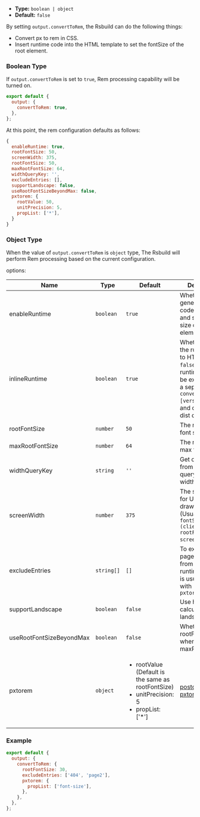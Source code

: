 - **Type:** `boolean | object`
- **Default:** `false`

By setting `output.convertToRem`, the Rsbuild can do the following things:

- Convert px to rem in CSS.
- Insert runtime code into the HTML template to set the fontSize of the root element.

### Boolean Type

If `output.convertToRem` is set to `true`, Rem processing capability will be turned on.

```js
export default {
  output: {
    convertToRem: true,
  },
};
```

At this point, the rem configuration defaults as follows:

```js
{
  enableRuntime: true,
  rootFontSize: 50,
  screenWidth: 375,
  rootFontSize: 50,
  maxRootFontSize: 64,
  widthQueryKey: '',
  excludeEntries: [],
  supportLandscape: false,
  useRootFontSizeBeyondMax: false,
  pxtorem: {
    rootValue: 50,
    unitPrecision: 5,
    propList: ['*'],
  }
}
```

### Object Type

When the value of `output.convertToRem` is `object` type, The Rsbuild will perform Rem processing based on the current configuration.

options:

| Name                     | Type       | Default                                                                                                              | Description                                                                                                                                                                        |
| ------------------------ | ---------- | -------------------------------------------------------------------------------------------------------------------- | ---------------------------------------------------------------------------------------------------------------------------------------------------------------------------------- |
| enableRuntime            | `boolean`  | `true`                                                                                                               | Whether to generate runtime code to calculate and set the font size of the root element                                                                                            |
| inlineRuntime            | `boolean`  | `true`                                                                                                               | Whether to inline the runtime code to HTML. If set to `false`, the runtime code will be extracted into a separate `convert-rem.[version].js` file and output to the dist directory |
| rootFontSize             | `number`   | `50`                                                                                                                 | The root element font size                                                                                                                                                         |
| maxRootFontSize          | `number`   | `64`                                                                                                                 | The root element max font size                                                                                                                                                     |
| widthQueryKey            | `string`   | `'' `                                                                                                                | Get clientWidth from the url query based on widthQueryKey                                                                                                                          |
| screenWidth              | `number`   | `375`                                                                                                                | The screen width for UI design drawings (Usually, `fontSize = (clientWidth * rootFontSize) / screenWidth`)                                                                         |
| excludeEntries           | `string[]` | `[]`                                                                                                                 | To exclude some page entries from injecting runtime code, it is usually used with `pxtorem.exclude`                                                                                |
| supportLandscape         | `boolean`  | `false`                                                                                                              | Use height to calculate rem in landscape                                                                                                                                           |
| useRootFontSizeBeyondMax | `boolean`  | `false`                                                                                                              | Whether to use rootFontSize when large than maxRootFontSize                                                                                                                        |
| pxtorem                  | `object`   | <ul><li>rootValue (Default is the same as rootFontSize) </li><li>unitPrecision: 5 </li><li>propList: ['*']</li></ul> | [postcss-pxtorem](https://github.com/cuth/postcss-pxtorem#options) options                                                                                                         |

### Example

```js
export default {
  output: {
    convertToRem: {
      rootFontSize: 30,
      excludeEntries: ['404', 'page2'],
      pxtorem: {
        propList: ['font-size'],
      },
    },
  },
};
```
